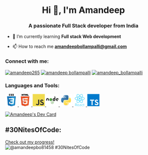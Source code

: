 <h1 align="center">Hi 👋, I'm Amandeep</h1>
<h3 align="center">A passionate Full Stack developer from India</h3>




- 🌱 I’m currently learning **Full stack Web development**

- 📫 How to reach me **amandeepbollampalli@gmail.com**

<h3 align="left">Connect with me:</h3>
<p align="left">
<a href="https://twitter.com/amandeep265" target="blank"><img align="center" src="https://raw.githubusercontent.com/rahuldkjain/github-profile-readme-generator/master/src/images/icons/Social/twitter.svg" alt="amandeep265" height="30" width="40" /></a>
<a href="https://linkedin.com/in/amandeep bollampalli" target="blank"><img align="center" src="https://raw.githubusercontent.com/rahuldkjain/github-profile-readme-generator/master/src/images/icons/Social/linked-in-alt.svg" alt="amandeep bollampalli" height="30" width="40" /></a>
<a href="https://instagram.com/amandeep_bollampalli" target="blank"><img align="center" src="https://raw.githubusercontent.com/rahuldkjain/github-profile-readme-generator/master/src/images/icons/Social/instagram.svg" alt="amandeep_bollampalli" height="30" width="40" /></a>
</p>

<h3 align="left">Languages and Tools:</h3>
<p align="left"> <a href="https://www.w3schools.com/css/" target="_blank" rel="noreferrer"> <img src="https://raw.githubusercontent.com/devicons/devicon/master/icons/css3/css3-original-wordmark.svg" alt="css3" width="40" height="40"/> </a> <a href="https://www.w3.org/html/" target="_blank" rel="noreferrer"> <img src="https://raw.githubusercontent.com/devicons/devicon/master/icons/html5/html5-original-wordmark.svg" alt="html5" width="40" height="40"/> </a> <a href="https://developer.mozilla.org/en-US/docs/Web/JavaScript" target="_blank" rel="noreferrer"> <img src="https://raw.githubusercontent.com/devicons/devicon/master/icons/javascript/javascript-original.svg" alt="javascript" width="40" height="40"/> </a> <a href="https://nodejs.org" target="_blank" rel="noreferrer"> <img src="https://raw.githubusercontent.com/devicons/devicon/master/icons/nodejs/nodejs-original-wordmark.svg" alt="nodejs" width="40" height="40"/> </a> <a href="https://www.python.org" target="_blank" rel="noreferrer"> <img src="https://raw.githubusercontent.com/devicons/devicon/master/icons/python/python-original.svg" alt="python" width="40" height="40"/> </a> <a href="https://reactjs.org/" target="_blank" rel="noreferrer"> <img src="https://raw.githubusercontent.com/devicons/devicon/master/icons/react/react-original-wordmark.svg" alt="react" width="40" height="40"/> </a> <a href="https://www.typescriptlang.org/" target="_blank" rel="noreferrer"> <img src="https://raw.githubusercontent.com/devicons/devicon/master/icons/typescript/typescript-original.svg" alt="typescript" width="40" height="40"/> </a> </p>


<a href="https://app.daily.dev/amandeep58"><img src="https://api.daily.dev/devcards/v2/TdppcDtXGCVKJZX73eSSA.png?type=wide&r=7zp" width="652" alt="Amandeep's Dev Card"/></a>



## #30NitesOfCode:
  [Check out my progress!](https://www.codedex.io/@amandeepbo81458/30-nites-of-code)  
  ![@amandeepbo81458 #30NitesOfCode](https://www.codedex.io/api/petStatus?user=amandeepbo81458)




